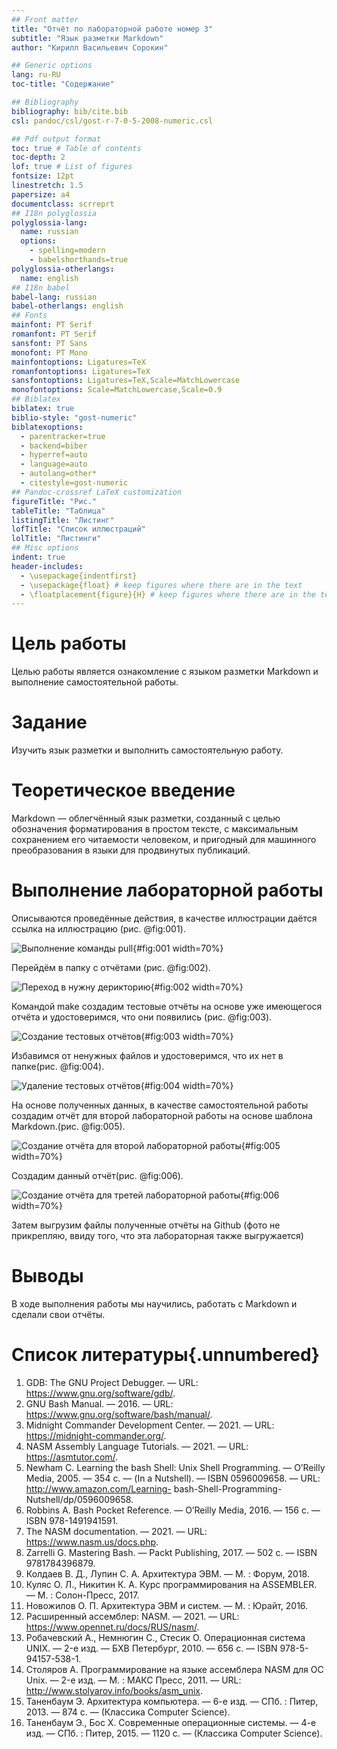 ```yaml
---
## Front matter
title: "Отчёт по лабораторной работе номер 3"
subtitle: "Язык разметки Markdown"
author: "Кирилл Васильевич Сорокин"

## Generic options
lang: ru-RU
toc-title: "Содержание"

## Bibliography
bibliography: bib/cite.bib
csl: pandoc/csl/gost-r-7-0-5-2008-numeric.csl

## Pdf output format
toc: true # Table of contents
toc-depth: 2
lof: true # List of figures
fontsize: 12pt
linestretch: 1.5
papersize: a4
documentclass: scrreprt
## I18n polyglossia
polyglossia-lang:
  name: russian
  options:
	- spelling=modern
	- babelshorthands=true
polyglossia-otherlangs:
  name: english
## I18n babel
babel-lang: russian
babel-otherlangs: english
## Fonts
mainfont: PT Serif
romanfont: PT Serif
sansfont: PT Sans
monofont: PT Mono
mainfontoptions: Ligatures=TeX
romanfontoptions: Ligatures=TeX
sansfontoptions: Ligatures=TeX,Scale=MatchLowercase
monofontoptions: Scale=MatchLowercase,Scale=0.9
## Biblatex
biblatex: true
biblio-style: "gost-numeric"
biblatexoptions:
  - parentracker=true
  - backend=biber
  - hyperref=auto
  - language=auto
  - autolang=other*
  - citestyle=gost-numeric
## Pandoc-crossref LaTeX customization
figureTitle: "Рис."
tableTitle: "Таблица"
listingTitle: "Листинг"
lofTitle: "Список иллюстраций"
lolTitle: "Листинги"
## Misc options
indent: true
header-includes:
  - \usepackage{indentfirst}
  - \usepackage{float} # keep figures where there are in the text
  - \floatplacement{figure}{H} # keep figures where there are in the text
---
```


# Цель работы

Целью работы является ознакомление с языком разметки Markdown и выполнение самостоятельной работы.

# Задание

Изучить язык разметки и выполнить самостоятельную работу.

# Теоретическое введение
Markdown — облегчённый язык разметки, созданный с целью обозначения форматирования в простом тексте, с максимальным сохранением его читаемости человеком, и пригодный для машинного преобразования в языки для продвинутых публикаций.

# Выполнение лабораторной работы

Описываются проведённые действия, в качестве иллюстрации даётся ссылка на иллюстрацию (рис. @fig:001).

![Выполнение команды pull](image/2023-10-11_12-20-30.png){#fig:001 width=70%}

Перейдём в папку с отчётами (рис. @fig:002).

![Переход в нужну дерикторию](image/2023-10-11_12-22-22.png){#fig:002 width=70%}

Командой make создадим тестовые отчёты на основе уже имеющегося отчёта и удостоверимся, что они появились (рис. @fig:003).

![Создание тестовых отчётов](image/2023-10-11_13-03-00.png){#fig:003 width=70%}

Избавимся от ненужных файлов и удостоверимся, что их нет в папке(рис. @fig:004).

![Удаление тестовых отчётов](image/2023-10-11_13-04-23.png){#fig:004 width=70%}

На основе полученных данных, в качестве самостоятельной работы создадим отчёт для второй лабораторной работы на основе шаблона Markdown.(рис. @fig:005).

![Создание отчёта для второй лабораторной работы](image/2023-10-1214-54-02.png){#fig:005 width=70%}

Создадим данный отчёт(рис. @fig:006).

![Создание отчёта для третей лабораторной работы](image/2023-10-1216-03-09.png){#fig:006 width=70%}

Затем выгрузим файлы полученные отчёты на Github (фото не прикрепляю, ввиду того, что эта лабораторная также выгружается)

# Выводы

В ходе выполнения работы мы научились, работать с Markdown и сделали свои отчёты. 

# Список литературы{.unnumbered}

1. GDB: The GNU Project Debugger. — URL: https://www.gnu.org/software/gdb/.
2. GNU Bash Manual. — 2016. — URL: https://www.gnu.org/software/bash/manual/.
3. Midnight Commander Development Center. — 2021. — URL: https://midnight-commander.org/.
4. NASM Assembly Language Tutorials. — 2021. — URL: https://asmtutor.com/.
5. Newham C. Learning the bash Shell: Unix Shell Programming. — O’Reilly Media, 2005. — 354 с. — (In a Nutshell). — ISBN 0596009658. — URL: http://www.amazon.com/Learning-
bash-Shell-Programming-Nutshell/dp/0596009658.
6. Robbins A. Bash Pocket Reference. — O’Reilly Media, 2016. — 156 с. — ISBN 978-1491941591.
7. The NASM documentation. — 2021. — URL: https://www.nasm.us/docs.php.
8. Zarrelli G. Mastering Bash. — Packt Publishing, 2017. — 502 с. — ISBN 9781784396879.
9. Колдаев В. Д., Лупин С. А. Архитектура ЭВМ. — М. : Форум, 2018.
10. Куляс О. Л., Никитин К. А. Курс программирования на ASSEMBLER. — М. : Солон-Пресс, 2017.
11. Новожилов О. П. Архитектура ЭВМ и систем. — М. : Юрайт, 2016.
12. Расширенный ассемблер: NASM. — 2021. — URL: https://www.opennet.ru/docs/RUS/nasm/.
13. Робачевский А., Немнюгин С., Стесик О. Операционная система UNIX. — 2-е изд. — БХВ Петербург, 2010. — 656 с. — ISBN 978-5-94157-538-1.
14. Столяров А. Программирование на языке ассемблера NASM для ОС Unix. — 2-е изд. — М. : МАКС Пресс, 2011. — URL: http://www.stolyarov.info/books/asm_unix.
15. Таненбаум Э. Архитектура компьютера. — 6-е изд. — СПб. : Питер, 2013. — 874 с. — (Классика Computer Science).
16. Таненбаум Э., Бос Х. Современные операционные системы. — 4-е изд. — СПб. : Питер, 2015. — 1120 с. — (Классика Computer Science).

